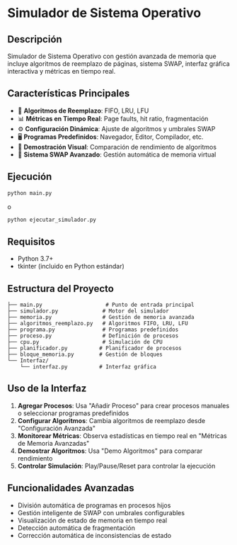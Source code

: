 # Simulador de Sistema Operativo

## Descripción
Simulador de Sistema Operativo con gestión avanzada de memoria que incluye algoritmos de reemplazo de páginas, sistema SWAP, interfaz gráfica interactiva y métricas en tiempo real.

## Características Principales
- 🧠 **Algoritmos de Reemplazo**: FIFO, LRU, LFU
- 📊 **Métricas en Tiempo Real**: Page faults, hit ratio, fragmentación
- ⚙️ **Configuración Dinámica**: Ajuste de algoritmos y umbrales SWAP
- 🖥️ **Programas Predefinidos**: Navegador, Editor, Compilador, etc.
- 🎯 **Demostración Visual**: Comparación de rendimiento de algoritmos
- 💾 **Sistema SWAP Avanzado**: Gestión automática de memoria virtual

## Ejecución
```bash
python main.py
```
o
```bash
python ejecutar_simulador.py
```

## Requisitos
- Python 3.7+
- tkinter (incluido en Python estándar)

## Estructura del Proyecto
```
├── main.py                    # Punto de entrada principal
├── simulador.py              # Motor del simulador
├── memoria.py                # Gestión de memoria avanzada
├── algoritmos_reemplazo.py   # Algoritmos FIFO, LRU, LFU
├── programa.py               # Programas predefinidos
├── proceso.py                # Definición de procesos
├── cpu.py                    # Simulación de CPU
├── planificador.py          # Planificador de procesos
├── bloque_memoria.py        # Gestión de bloques
└── Interfaz/
    └── interfaz.py          # Interfaz gráfica
```

## Uso de la Interfaz
1. **Agregar Procesos**: Usa "Añadir Proceso" para crear procesos manuales o seleccionar programas predefinidos
2. **Configurar Algoritmos**: Cambia algoritmos de reemplazo desde "Configuración Avanzada"
3. **Monitorear Métricas**: Observa estadísticas en tiempo real en "Métricas de Memoria Avanzadas"
4. **Demostrar Algoritmos**: Usa "Demo Algoritmos" para comparar rendimiento
5. **Controlar Simulación**: Play/Pause/Reset para controlar la ejecución

## Funcionalidades Avanzadas
- División automática de programas en procesos hijos
- Gestión inteligente de SWAP con umbrales configurables
- Visualización de estado de memoria en tiempo real
- Detección automática de fragmentación
- Corrección automática de inconsistencias de estado
